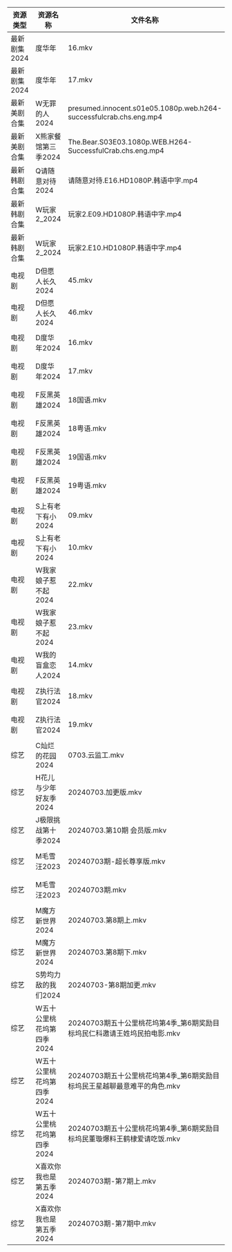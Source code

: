 | 资源类型     | 资源名称            | 文件名称                                                               | 分享链接                                      | 更新时间                |
| -------- | --------------- | ------------------------------------------------------------------ | ----------------------------------------- | ------------------- |
| 最新剧集2024 | 度华年             | 16.mkv                                                             | https://www.alipan.com/s/vjbjKvWXUFQ      | 2024-07-03 14:11:06 |
| 最新剧集2024 | 度华年             | 17.mkv                                                             | https://www.alipan.com/s/vjbjKvWXUFQ      | 2024-07-03 14:11:05 |
| 最新美剧合集   | W无罪的人2024       | presumed.innocent.s01e05.1080p.web.h264-successfulcrab.chs.eng.mp4 | https://www.alipan.com/s/qe61ZxAArpR      | 2024-07-03 14:07:23 |
| 最新美剧合集   | X熊家餐馆第三季2024    | The.Bear.S03E03.1080p.WEB.H264-SuccessfulCrab.chs.eng.mp4          | https://www.alipan.com/s/P8KbRfGWy8g      | 2024-07-03 14:07:37 |
| 最新韩剧合集   | Q请随意对待2024      | 请随意对待.E16.HD1080P.韩语中字.mp4                                         | https://www.alipan.com/s/iJ1hfG7FjwZ      | 2024-07-03 00:06:39 |
| 最新韩剧合集   | W玩家2_2024       | 玩家2.E09.HD1080P.韩语中字.mp4                                           | https://www.alipan.com/s/BQakqHpWTDX      | 2024-07-03 08:10:16 |
| 最新韩剧合集   | W玩家2_2024       | 玩家2.E10.HD1080P.韩语中字.mp4                                           | https://www.alipan.com/s/BQakqHpWTDX      | 2024-07-03 08:10:15 |
| 电视剧      | D但愿人长久2024      | 45.mkv                                                             | https://www.alipan.com/s/FhuZUhrsRyc      | 2024-07-03 00:05:11 |
| 电视剧      | D但愿人长久2024      | 46.mkv                                                             | https://www.alipan.com/s/FhuZUhrsRyc      | 2024-07-03 00:05:10 |
| 电视剧      | D度华年2024        | 16.mkv                                                             | https://www.alipan.com/s/BftP9xjy1Gy      | 2024-07-03 14:05:25 |
| 电视剧      | D度华年2024        | 17.mkv                                                             | https://www.alipan.com/s/BftP9xjy1Gy      | 2024-07-03 14:05:24 |
| 电视剧      | F反黑英雄2024       | 18国语.mkv                                                           | https://www.alipan.com/s/5vxV34wgKWY      | 2024-07-03 19:05:29 |
| 电视剧      | F反黑英雄2024       | 18粤语.mkv                                                           | https://www.alipan.com/s/5vxV34wgKWY      | 2024-07-03 19:05:29 |
| 电视剧      | F反黑英雄2024       | 19国语.mkv                                                           | https://www.alipan.com/s/5vxV34wgKWY      | 2024-07-03 19:05:29 |
| 电视剧      | F反黑英雄2024       | 19粤语.mkv                                                           | https://www.alipan.com/s/5vxV34wgKWY      | 2024-07-03 19:05:28 |
| 电视剧      | S上有老下有小2024     | 09.mkv                                                             | https://www.alipan.com/s/GAgAoekUHew      | 2024-07-03 00:06:47 |
| 电视剧      | S上有老下有小2024     | 10.mkv                                                             | https://www.alipan.com/s/GAgAoekUHew      | 2024-07-03 00:06:46 |
| 电视剧      | W我家娘子惹不起2024    | 22.mkv                                                             | https://www.alipan.com/s/eP3F42j5Qvb      | 2024-07-03 19:07:23 |
| 电视剧      | W我家娘子惹不起2024    | 23.mkv                                                             | https://www.alipan.com/s/eP3F42j5Qvb      | 2024-07-03 19:07:23 |
| 电视剧      | W我的盲盒恋人2024     | 14.mkv                                                             | https://www.alipan.com/s/79v6WG3ZjBK      | 2024-07-03 14:07:20 |
| 电视剧      | Z执行法官2024       | 18.mkv                                                             | https://www.alipan.com/s/CFu1g6qLZa9      | 2024-07-03 19:07:47 |
| 电视剧      | Z执行法官2024       | 19.mkv                                                             | https://www.alipan.com/s/CFu1g6qLZa9      | 2024-07-03 19:07:47 |
| 综艺       | C灿烂的花园2024      | 0703.云监工.mkv                                                       | https://www.alipan.com/s/cusw5oJaLFV      | 2024-07-03 14:08:03 |
| 综艺       | H花儿与少年好友季2024   | 20240703.加更版.mkv                                                   | https://www.alipan.com/s/F192eKH9dMy      | 2024-07-03 14:08:23 |
| 综艺       | J极限挑战第十季2024    | 20240703.第10期 会员版.mkv                                              | https://www.alipan.com/s/AVDbVKDwyT9      | 2024-07-03 14:08:31 |
| 综艺       | M毛雪汪2023        | 20240703期-超长尊享版.mkv                                                | https://www.aliyundrive.com/s/asPqfgPRqAg | 2024-07-03 14:08:43 |
| 综艺       | M毛雪汪2023        | 20240703期.mkv                                                      | https://www.aliyundrive.com/s/asPqfgPRqAg | 2024-07-03 14:08:43 |
| 综艺       | M魔方新世界2024      | 20240703.第8期上.mkv                                                  | https://www.alipan.com/s/QX27Hz4Mb8P      | 2024-07-03 14:08:49 |
| 综艺       | M魔方新世界2024      | 20240703.第8期下.mkv                                                  | https://www.alipan.com/s/QX27Hz4Mb8P      | 2024-07-03 14:08:48 |
| 综艺       | S势均力敌的我们2024    | 20240703-第8期加更.mkv                                                 | https://www.alipan.com/s/XsFhEtje2h7      | 2024-07-03 14:09:03 |
| 综艺       | W五十公里桃花坞第四季2024 | 20240703期五十公里桃花坞第4季_第6期奖励目标坞民仁科邀请王姓坞民拍电影.mkv                       | https://www.alipan.com/s/exjYEbxNRBJ      | 2024-07-03 14:09:19 |
| 综艺       | W五十公里桃花坞第四季2024 | 20240703期五十公里桃花坞第4季_第6期奖励目标坞民王星越聊最意难平的角色.mkv                       | https://www.alipan.com/s/exjYEbxNRBJ      | 2024-07-03 14:09:18 |
| 综艺       | W五十公里桃花坞第四季2024 | 20240703期五十公里桃花坞第4季_第6期奖励目标坞民董璇爆料王鹤棣爱请吃饭.mkv                       | https://www.alipan.com/s/exjYEbxNRBJ      | 2024-07-03 14:09:18 |
| 综艺       | X喜欢你我也是第五季2024  | 20240703期-第7期上.mkv                                                 | https://www.alipan.com/s/Si6SYux7pfw      | 2024-07-03 14:09:27 |
| 综艺       | X喜欢你我也是第五季2024  | 20240703期-第7期中.mkv                                                 | https://www.alipan.com/s/Si6SYux7pfw      | 2024-07-03 14:09:27 |
